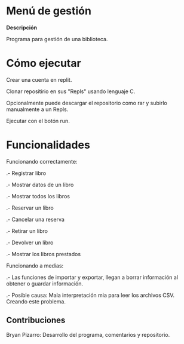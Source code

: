# Menú de gestión

**Descripción**

Programa para gestión de una biblioteca.

# Cómo ejecutar

Crear una cuenta en replit.

Clonar repositirio en sus "Repls" usando lenguaje C.

Opcionalmente puede descargar el repositorio como rar y subirlo manualmente a un Repls.

Ejecutar con el botón run.

# Funcionalidades

Funcionando correctamente:

.- Registrar libro

.- Mostrar datos de un libro

.- Mostrar todos los libros

.- Reservar un libro

.- Cancelar una reserva

.- Retirar un libro

.- Devolver un libro

.- Mostrar los libros prestados


Funcionando a medias:

.- Las funciones de importar y exportar, llegan a borrar información al obtener o guardar información.

.- Posible causa: Mala interpretación mia para leer los archivos CSV. Creando este problema.

## Contribuciones

Bryan Pizarro: Desarrollo del programa, comentarios y repositorio.

